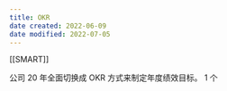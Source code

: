 ```yaml
---
title: OKR
date created: 2022-06-09
date modified: 2022-07-05
---
```


[[SMART]]

公司 20 年全面切换成 OKR 方式来制定年度绩效目标。
1 个
